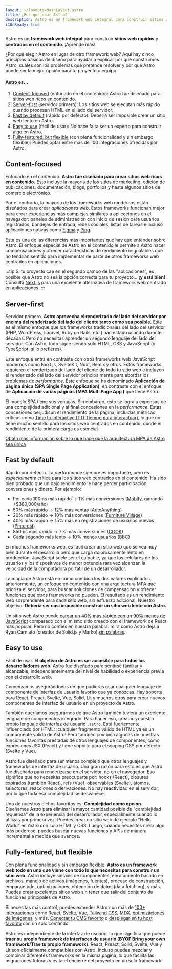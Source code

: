 ```yaml
---
layout: ~/layouts/MainLayout.astro
title: ¿Por qué usar Astro?
description: Astro es un framework web integral para construir sitios web rápidos y centrados en el contenido. ¡Aprende más!
i18nReady: true
---
```


Astro es un **framework web integral** para construir **sitios web rápidos** y **centrados en el contenido**. ¡Aprende más!

¿Por qué elegir Astro en lugar de otro framework web? Aquí hay cinco principios básicos de diseño para ayudar a explicar por qué construimos Astro, cuáles son los problemas que pretende resolver y por qué Astro puede ser la mejor opción para tu proyecto o equipo.

#### Astro es...

1. [Content-focused](#content-focused) (enfocado en el contenido): Astro fue diseñado para sitios web ricos en contenido.
2. [Server-first](#server-first) (servidor primero): Los sitios web se ejecutan más rápido cuando procesan HTML en el lado del servidor.
3. [Fast by default](#fast-by-default) (rápido por defecto): Debería ser imposible crear un sitio web lento en Astro.
4. [Easy to use](#easy-to-use) (fácil de usar): No hace falta ser un experto para construir algo en Astro.
5. [Fully-featured, but flexible](#fully-featured-but-flexible) (con plena funcionalidad y sin embargo flexible): Puedes optar entre más de 100 integraciones ofrecidas por Astro.

## Content-focused

Enfocado en el contenido. **Astro fue diseñado para crear sitios web ricos en contenido.** Esto incluye la mayoría de los sitios de marketing, edición de publicaciones, documentación, blogs, portfolios y hasta algunos sitios de comercio electrónico.

Por el contrario, la mayoría de los frameworks web modernos están diseñados para crear *aplicaciones web*. Estos frameworks funcionan mejor para crear experiencias más complejas similares a aplicaciones en el navegador: paneles de administración con inicio de sesión para usuarios registrados, bandejas de entrada, redes sociales, listas de tareas e incluso aplicaciones nativas como [Figma](https://figma.com/) y [Ping](https://ping.gg/).

Esta es una de las diferencias más importantes que hay que entender sobre Astro. El enfoque especial de Astro en el contenido le permite a Astro hacer compensaciones y ofrecer características de rendimiento inigualables que no tendrían sentido para implementar de parte de otros frameworks web centrados en aplicaciones.

:::tip
Si tu proyecto cae en el segundo campo de las "aplicaciones", es posible que Astro no sea la opción correcta para tu proyecto... **¡y está bien!** Consulta [Next.js](https://nextjs.org/) para una excelente alternativa de framework web centrado en aplicaciones.
:::

## Server-first

Servidor primero. **Astro aprovecha el renderizado del lado del servidor por encima del renderizado del lado del cliente tanto como sea posible.** Este es el mismo enfoque que los frameworks tradicionales del lado del servidor (PHP, WordPress, Laravel, Ruby on Rails, etc.) han estado usando durante décadas. Pero no necesitas aprender un segundo lenguaje del lado del servidor. Con Astro, todo sigue siendo solo HTML, CSS y JavaScript (o TypeScript, si lo prefieres).

Este enfoque entra en contraste con otros frameworks web JavaScript modernos como Next.js, SvelteKit, Nuxt, Remix y otros. Estos frameworks requieren el renderizado del lado del cliente de todo tu sitio web e incluyen el renderizado del lado del servidor principalmente para abordar los problemas de _performance_. Este enfoque se ha denominado **Aplicación de página única (SPA Single Page Application)**, en contraste con el enfoque de **Aplicación de varias páginas (MPA Multi Page App )** que tiene Astro.

El modelo SPA tiene sus ventajas. Sin embargo, esto se logra a expensas de una complejidad adicional y al final concesiones en la *performance*. Estas concesiones perjudican el rendimiento de la página, incluidas métricas críticas como [Time to Interactive (TTI Tiempo para interactuar)](https://web.dev/interactive/), lo que no tiene mucho sentido para los sitios web centrados en contenido, donde el rendimiento de la primera carga es esencial.

[Obtén más información sobre lo que hace que la arquitectura MPA de Astro sea única](/es/concepts/mpa-vs-spa/)


## Fast by default

Rápido por defecto. La *performance* siempre es importante, pero es *especialmente* crítica para los sitios web centrados en el contenido. Ha sido bien probado que un bajo rendimiento le hace perder participación, conversiones y dinero. Por ejemplo:

- Por cada 100ms más rápido → 1% más conversiones ([Mobify](https://web.dev/why-speed-matters/), ganando +$380,000/año)
- 50% más rápido → 12% más ventas ([AutoAnything](https://www.digitalcommerce360.com/2010/08/19/web-accelerator-revs-conversion-and-sales-autoanything/))
- 20% más rápido → 10% más conversiones ([Furniture Village](https://www.thinkwithgoogle.com/intl/en-gb/marketing-strategies/app-and-mobile/furniture-village-and-greenlight-slash-page-load-times-boosting-user-experience/))
- 40% más rapido → 15% más en registraciones de usuarios nuevos ([Pinterest](https://medium.com/pinterest-engineering/driving-user-growth-with-performance-improvements-cfc50dafadd7))
- 850ms más rapido → 7% más conversiones ([COOK](https://web.dev/why-speed-matters/))
- Cada segondo más lento → 10% menos usuarios ([BBC](https://www.creativebloq.com/features/how-the-bbc-builds-websites-that-scale))

En muchos frameworks web, es fácil crear un sitio web que se vea muy bien durante el desarrollo pero que carga dolorosamente lento en producción. JavaScript suele ser el culpable, ya que los celulares de los usuarios y los dispositivos de menor potencia rara vez alcanzan la velocidad de la computadora portátil de un desarrollador.

La magia de Astro está en cómo combina los dos valores explicados anteriormente, un enfoque en contenido con una arquitectura MPA que prioriza el servidor, para buscar soluciones de compensación y ofrecer funciones que otros frameworks no pueden. El resultado es un rendimiento web sorprendente para cada sitio web, sin esfuerzo adicional. Nuestro objetivo: **Debería ser casi imposible construir un sitio web lento con Astro.**

Un sitio web Astro puede [cargar un 40% más rápido con un 90% menos de JavaScript](https://twitter.com/t3dotgg/status/1437195415439360003) comparado con el mismo sitio creado con el framework de React más popular. Pero no confíes en nuestra palabra: mira cómo Astro deja a Ryan Carniato (creador de Solid.js y Marko) [sin palabras](https://youtu.be/2ZEMb_H-LYE?t=8163).

## Easy to use

Fácil de usar. **El objetivo de Astro es ser accesible para todos los desarrolladores web.** Astro fue diseñado para sentirse familiar y alcanzable, independientemente del nivel de habilidad o experiencia previa con el desarrollo web.

Comenzamos asegurándonos de que pudieras usar cualquier lenguaje de componente de interfaz de usuario favorito que ya conozcas. Hay soporte para React, Preact, Svelte, Vue, Solid, Lit y ​​muchos otros para crear nuevos componentes de interfaz de usuario en un proyecto de Astro.

También queríamos asegurarnos de que Astro también tuviera un excelente lenguaje de componentes integrado. Para hacer eso, creamos nuestro propio lenguaje de interfaz de usuario `.astro`. Está fuertemente influenciado por HTML: ¡cualquier fragmento válido de HTML ya es un componente válido de Astro! Pero también combina algunas de nuestras funciones favoritas prestadas de otros lenguajes de componentes, como expresiones JSX (React) y tiene soporte para el scoping CSS por defecto (Svelte y Vue).

Astro fue diseñado para ser menos complejo que otros lenguajes y frameworks de interfaz de usuario. Una gran razón para esto es que Astro fue diseñado para renderizarse en el servidor, no en el navegador. Eso significa que no necesitas preocuparte por: hooks (React), closures expirados (también React), refs (Vue), observables (Svelte), átomos, selectores, reacciones o derivaciones. No hay reactividad en el servidor, por lo que toda esa complejidad se desvanece.

Uno de nuestros dichos favoritos es: **Complejidad como opción.** Diseñamos Astro para eliminar la mayor cantidad posible de "complejidad requerida" de la experiencia del desarrollador, especialmente cuando lo utilizas por primera vez. Puedes crear un sitio web de ejemplo "Hello World" en Astro con solo HTML y CSS. Luego, cuando necesites crear algo más poderoso, puedes buscar nuevas funciones y APIs de manera incremental a medida que avances.

## Fully-featured, but flexible

Con plena funcionalidad y sin embargo flexible. **Astro es un framework web todo en uno que viene con todo lo que necesitas para construir un sitio web.** Astro incluye sintaxis de componentes, enrutamiento basado en archivos, manejo de activos (imágenes, fuentes), proceso de construcción, empaquetado, optimizaciones, obtención de datos (data fetching), y más. Puedes crear excelentes sitios web sin tener que salir del conjunto de funciones principales de Astro.

Si necesitas más control, puedes extender Astro con más de [100+ integraciones](https://astro.build/integrations/) como [React](https://www.npmjs.com/package/@astrojs/react), [Svelte](https://www.npmjs.com/package/@astrojs/svelte), [Vue](https://www.npmjs.com/package/@astrojs/vue), [Tailwind CSS](https://www.npmjs.com/package/@astrojs/tailwind), [MDX](https://www.npmjs.com/package/@astrojs/mdx), [optimizaciones de imágenes](https://www.npmjs.com/package/@astrojs/images), y más. [Conectar tu CMS favorito](https://astro.build/integrations/) o [desplegar en tu host favorito](/es/guides/deploy/) con un solo comando.

Astro es independiente de la interfaz de usuario, lo que significa que puede **traer su propio framework de interfaces de usuario (BYOF Bring your own framework/Trae tu propio framework)**. React, Preact, Solid, Svelte, Vue y Lit son oficialmente compatibles con Astro. Incluso puedes mezclar y combinar diferentes frameworks en la misma página, lo que facilita las migraciones futuras y evita el encierre del proyecto en un solo framework.
